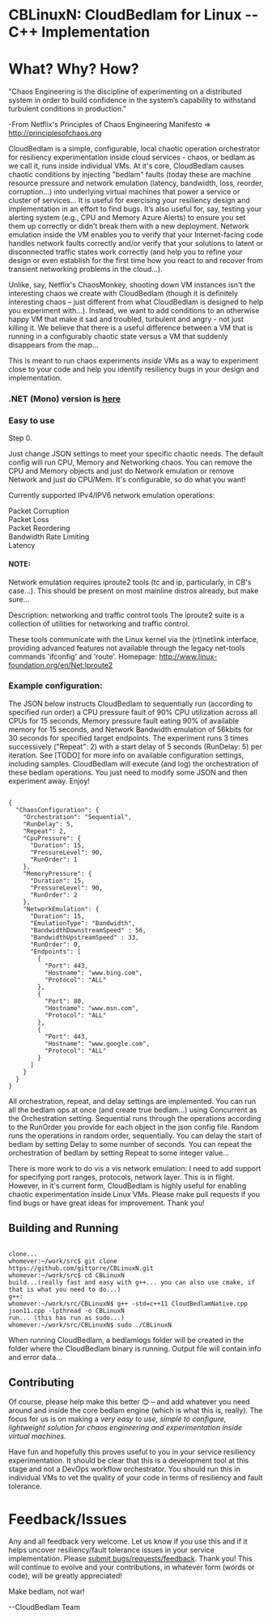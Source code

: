 # CBLinuxN: CloudBedlam for Linux -- C++ Implementation
# What? Why? How?

"Chaos Engineering is the discipline of experimenting on a distributed system in order to build confidence in the system’s capability to withstand turbulent conditions in production." 

-From Netflix's Principles of Chaos Engineering Manifesto => http://principlesofchaos.org 

CloudBedlam is a simple, configurable, local chaotic operation orchestrator for resiliency experimentation inside cloud services - chaos, or bedlam as we call it, runs inside individual VMs. At it's core, CloudBedlam causes chaotic conditions by injecting "bedlam" faults (today these are machine resource pressure and network emulation (latency, bandwidth, loss, reorder, corruption...) into underlying virtual machines that power a service or cluster of services... It is useful for exercising your resiliency design and implementation in an effort to find bugs. It’s also useful for, say, testing your alerting system (e.g., CPU and Memory Azure Alerts) to ensure you set them up correctly or didn’t break them with a new deployment. Network emulation inside the VM enables you to verify that your Internet-facing code handles network faults correctly and/or verify that your solutions to latent or disconnected traffic states work correctly (and help you to refine your design or even establish for the first time how you react to and recover from transient networking problems in the cloud…).

Unlike, say, Netflix's ChaosMonkey, shooting down VM instances isn't the interesting chaos we create with CloudBedlam (though it is definitely interesting chaos – just different from what CloudBedlam is designed to help you experiment with…). Instead, we want to add conditions to an otherwise happy VM that make it sad and troubled, turbulent and angry - not just killing it. We believe that there is a useful difference between a VM that is running in a configurably chaotic state versus a VM that suddenly disappears from the map...

This is meant to run chaos experiments <i>inside</i> VMs as a way to experiment close to your code and help you identify resiliency bugs in your design and implementation.

### .NET (Mono) version is <a href="https://github.com/GitTorre/CloudBedlamLinux"><b>here</b></a>

### Easy to use 

Step 0.

Just change JSON settings to meet your specific chaotic needs. The default config will run CPU, Memory and Networking chaos. You can remove the CPU and Memory objects and just do Network emulation or remove Network and just do CPU/Mem. It's configurable, so do what you want! 

Currently supported IPv4/IPV6 network emulation operations:

Packet Corruption  
Packet Loss  
Packet Reordering  
Bandwidth Rate Limiting  
Latency  

#### NOTE: 
Network emulation requires iproute2 tools (tc and ip, particularly, in CB's case...). This should be present on most mainline distros already, but make sure...

Description: networking and traffic control tools
 The iproute2 suite is a collection of utilities for networking and
 traffic control.

 These tools communicate with the Linux kernel via the (rt)netlink
 interface, providing advanced features not available through the
 legacy net-tools commands 'ifconfig' and 'route'.
Homepage: http://www.linux-foundation.org/en/Net:Iproute2


### Example configuration:

The JSON below instructs CloudBedlam to sequentially run (according to specified run order) a CPU pressure fault of 90% CPU utilization across all CPUs for 15 seconds, Memory pressure fault eating 90% of available memory for 15 seconds, and Network Bandwidth emulation of 56kbits for 30 seconds for specified target endpoints. The experiment runs 3 times successively ("Repeat": 2) with a start delay of 5 seconds (RunDelay: 5) per iteration. See [TODO] for more info on available configuration settings, including samples. CloudBedlam will execute (and log) the orchestration of these bedlam operations. You just need to modify some JSON and then experiment away. Enjoy!
<pre><code>
{
  "ChaosConfiguration": {
    "Orchestration": "Sequential",
    "RunDelay": 5,
    "Repeat": 2,
    "CpuPressure": {
      "Duration": 15,
      "PressureLevel": 90,
      "RunOrder": 1 
    }, 
    "MemoryPressure": {
      "Duration": 15,
      "PressureLevel": 90,
      "RunOrder": 2 
    },
    "NetworkEmulation": {
      "Duration": 15,
      "EmulationType": "Bandwidth",
      "BandwidthDownstreamSpeed" : 56,
      "BandwidthUpstreamSpeed" : 33,
      "RunOrder": 0,
      "Endpoints": [
        {
          "Port": 443,
          "Hostname": "www.bing.com",
          "Protocol": "ALL"
        },
        {
          "Port": 80,
          "Hostname": "www.msn.com",
          "Protocol": "ALL"
        },
        {
          "Port": 443,
          "Hostname": "www.google.com",
          "Protocol": "ALL"
        }
      ]
    }
  }
}
</pre></code>
All orchestration, repeat, and delay settings are implemented. You can run all the bedlam ops at once (and create true bedlam...) using Concurrent as the Orchestration setting. Sequential runs through the operations according to the RunOrder you provide for each object in the json config file. Random runs the operations in random order, sequentially. You can delay the start of bedlam by setting Delay to some number of seconds. You can repeat the orchestration of bedlam by setting Repeat to some integer value... 

There is more work to do vis a vis network emulation: I need to add support for specifying port ranges, protocols, network layer. This is in flight. However, in it's current form, CloudBedlam is highly useful for enabling chaotic experimentation inside Linux VMs. Please make pull requests if you find bugs or have great ideas for improvement. Thank you!

## Building and Running
<pre><code>
clone...
whomever:~/work/src$ git clone https://github.com/gittorre/CBLinuxN.git
whomever:~/work/src$ cd CBLinuxN
build...(really fast and easy with g++... you can also use cmake, if that is what you need to do...)
g++:
whomever:~/work/src/CBLinuxN$ g++ -std=c++11 CloudBedlamNative.cpp json11.cpp -lpthread -o CBLinuxN
run... (this has run as sudo...)
whomever:~/work/src/CBLinuxN$ sudo ./CBLinuxN
</code></pre>
When running CloudBedlam, a bedlamlogs folder will be created in the folder where the CloudBedlam binary is running. Output file will contain info and error data...

## Contributing

Of course, please help make this better 😊 – and add whatever you need around and inside the core bedlam engine (which is what this is, really). The focus for us is on making a *very easy to use, simple to configure, lightweight solution for chaos engineering and experimentation inside virtual machines*.

Have fun and hopefully this proves useful to you in your service resiliency experimentation. It should be clear that this is a development tool at this stage and not a DevOps workflow orchestrator. You should run this in individual VMs to vet the quality of your code in terms of resiliency and fault tolerance. 

# Feedback/Issues

Any and all feedback very welcome. Let us know if you use this and if it helps uncover resiliency/fault tolerance issues in your service implementation. Please <a href="https://github.com/GitTorre/CBLinuxN/issues">submit bugs/requests/feedback</a>. Thank you! This will continue to evolve and your contributions, in whatever form (words or code), will be greatly appreciated!


Make bedlam, not war!

--CloudBedlam Team
